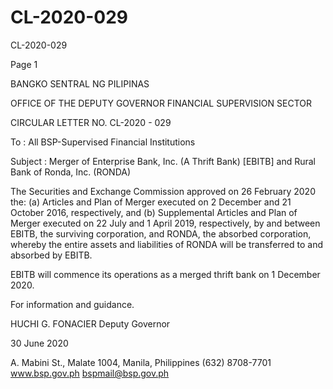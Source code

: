 # CL-2020-029

CL-2020-029

Page 1

BANGKO SENTRAL NG PILIPINAS

OFFICE OF THE DEPUTY GOVERNOR FINANCIAL SUPERVISION SECTOR

CIRCULAR LETTER NO. CL-2020 - 029

To : All BSP-Supervised Financial Institutions

Subject : Merger of Enterprise Bank, Inc. (A Thrift Bank) [EBITB] and Rural Bank of Ronda, Inc. (RONDA)

The Securities and Exchange Commission approved on 26 February 2020 the: (a) Articles and Plan of Merger executed on 2 December and 21 October 2016, respectively, and (b) Supplemental Articles and Plan of Merger executed on 22 July and 1 April 2019, respectively, by and between EBITB, the surviving corporation, and RONDA, the absorbed corporation, whereby the entire assets and liabilities of RONDA will be transferred to and absorbed by EBITB.

EBITB will commence its operations as a merged thrift bank on 1 December 2020.

For information and guidance.

HUCHI G. FONACIER Deputy Governor

30 June 2020

A. Mabini St., Malate 1004, Manila, Philippines (632) 8708-7701 www.bsp.gov.ph bspmail@bsp.gov.ph